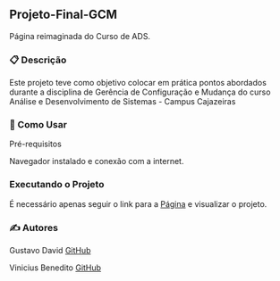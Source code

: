 ## Projeto-Final-GCM

Página reimaginada do Curso de ADS.

### 📋 Descrição

Este projeto teve como objetivo colocar em prática pontos abordados durante a disciplina de Gerência de Configuração e Mudança do curso Análise e Desenvolvimento de Sistemas - Campus Cajazeiras

### 🚀 Como Usar
Pré-requisitos

Navegador instalado e conexão com a internet. 

### Executando o Projeto

É necessário apenas seguir o link para a [Página](https://altamira-gcm.github.io/Projeto-Final-GCM/paginaprincipal.html) e visualizar o projeto.

### ✍️ Autores

Gustavo David
[GitHub](https://github.com/gustavobardavid)

Vinicius Benedito
[GitHub](https://github.com/vinisbene)

